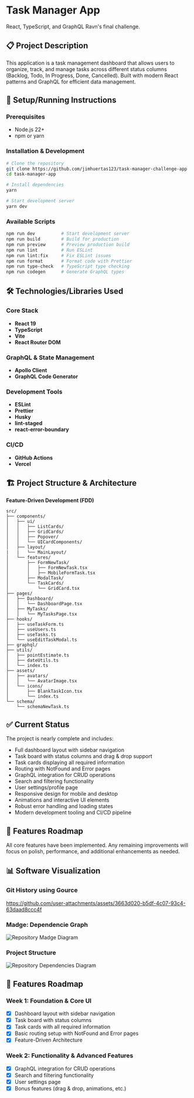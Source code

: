 # Task Manager App

React, TypeScript, and GraphQL Ravn's final challenge.

## 📋 Project Description

This application is a task management dashboard that allows users to organize, track, and manage tasks across different status columns (Backlog, Todo, In Progress, Done, Cancelled). Built with modern React patterns and GraphQL for efficient data management.

## 🚀 Setup/Running Instructions

### Prerequisites

- Node.js 22+
- npm or yarn

### Installation & Development

```bash
# Clone the repository
git clone https://github.com/jimhuertas123/task-manager-challenge-app
cd task-manager-app

# Install dependencies
yarn

# Start development server
yarn dev
```

### Available Scripts

```bash
npm run dev          # Start development server
npm run build        # Build for production
npm run preview      # Preview production build
npm run lint         # Run ESLint
npm run lint:fix     # Fix ESLint issues
npm run format       # Format code with Prettier
npm run type-check   # TypeScript type checking
npm run codegen      # Generate GraphQL types
```

## 🛠 Technologies/Libraries Used

### Core Stack

- **React 19**
- **TypeScript**
- **Vite**
- **React Router DOM**

### GraphQL & State Management

- **Apollo Client**
- **GraphQL Code Generator**

### Development Tools

- **ESLint**
- **Prettier**
- **Husky**
- **lint-staged**
- **react-error-boundary**

### CI/CD

- **GitHub Actions**
- **Vercel**

## 🏗 Project Structure & Architecture

**Feature-Driven Development (FDD)**

```
src/
├── components/
│   ├── ui/
│   │   ├── ListCards/
│   │   ├── GridCards/
│   │   ├── Popover/
│   │   └── UICardComponents/
│   ├── layout/
|   |   └── MainLayout/
│   └── features/
│       ├── FormNewTask/
│       │   ├── FormNewTask.tsx
│       │   ├── MobileFormTask.tsx
│       ├── ModalTask/
│       └── TaskCards/
│           └── GridCard.tsx
├── pages/
│   ├── Dashboard/
│   │   └── DashboardPage.tsx
│   ├── MyTasks/
│   │   └── MyTasksPage.tsx
├── hooks/
│   ├── useTaskForm.ts
│   ├── useUsers.ts
│   ├── useTasks.ts
│   └── useEditTaskModal.ts
├── graphql/
├── utils/
│   ├── pointEstimate.ts
│   ├── dateUtils.ts
│   └── index.ts
├── assets/
│   ├── avatars/
│   │   └── AvatarImage.tsx
│   └── icons/
│       ├── BlankTaskIcon.tsx
│       └── index.ts
└── schema/
    └── schemaNewTask.ts
```

## ✅ Current Status

The project is nearly complete and includes:

- Full dashboard layout with sidebar navigation
- Task board with status columns and drag & drop support
- Task cards displaying all required information
- Routing with NotFound and Error pages
- GraphQL integration for CRUD operations
- Search and filtering functionality
- User settings/profile page
- Responsive design for mobile and desktop
- Animations and interactive UI elements
- Robust error handling and loading states
- Modern development tooling and CI/CD pipeline

## 🎯 Features Roadmap

All core features have been implemented. Any remaining improvements will focus on polish, performance, and additional enhancements as needed.

## 📊 Software Visualization

### Git History using Gource

https://github.com/user-attachments/assets/3663d020-b5df-4c07-93c4-63daad8ccc4f


### Madge: Dependencie Graph

![Repository Madge Diagram](./src/assets/diagram.png)

### Project Structure

![Repository Dependencies Diagram](./src/assets/diagram-GitDiagram.png)

## 🎯 Features Roadmap

### Week 1: Foundation & Core UI

- [x] Dashboard layout with sidebar navigation
- [x] Task board with status columns
- [x] Task cards with all required information
- [x] Basic routing setup with NotFound and Error pages
- [x] Feature-Driven Architecture

### Week 2: Functionality & Advanced Features

- [x] GraphQL integration for CRUD operations
- [x] Search and filtering functionality
- [x] User settings page
- [x] Bonus features (drag & drop, animations, etc.)
